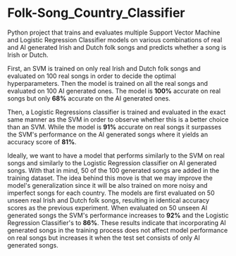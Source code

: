 # Folk-Song_Country_Classifier
Python project that trains and evaluates multiple Support Vector Machine and Logistic Regression Classifier models on various combinations of real and AI generated Irish and Dutch folk songs and predicts whether a song is Irish or Dutch.

First, an SVM is trained on only real Irish and Dutch folk songs and evaluated on 100 real songs in order to decide the optimal hyperparameters. Then the model is trained on all the real songs and evaluated on 100 AI generated ones. The model is **100%** accurate on real songs but only **68%** accurate on the AI generated ones.

Then, a Logistic Regressions classifier is trained and evaluated in the exact same manner as the SVM in order to observe whether this is a better choice than an SVM. While the model is **91%** accurate on real songs it surpasses the SVM's performance on the AI generated songs where it yields an accuracy score of **81%**.

Ideally, we want to have a model that performs similarly to the SVM on real songs and similarly to the Logistic Regression classifier on AI generated songs. With that in mind, 50 of the 100 generated songs are added in the training dataset. The idea behind this move is that we may improve the model's generalization since it will be also trained on more noisy and imperfect songs for each country. The models are first evaluated on 50 unseen real Irish and Dutch folk songs, resulting in identical accuracy scores as the previous experiment. When evaluated on 50 unseen AI generated songs the SVM's performance increases to **92%** and the Logistic Regression Classifier's to **86%**. These results indicate that incorporating AI generated songs in the training process does not affect model performance on real songs but increases it when the test set consists of only AI generated songs.
